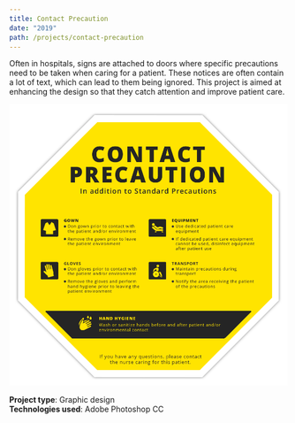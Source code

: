 ```yaml
---
title: Contact Precaution
date: "2019"
path: /projects/contact-precaution
---
```


Often in hospitals, signs are attached to doors where specific precautions need to be taken when caring for a patient. These notices are often contain a lot of text, which can lead to them being ignored. This project is aimed at enhancing the design so that they catch attention and improve patient care.

![Contact Precaution](../../images/contact_precaution.png)

**Project type**: Graphic design <br/>
**Technologies used**: Adobe Photoshop CC